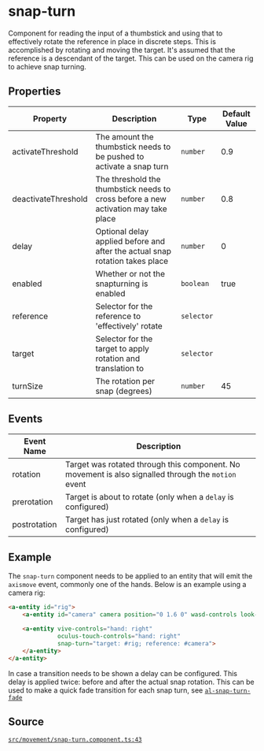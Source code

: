 # snap-turn
Component for reading the input of a thumbstick and using that to effectively rotate the reference
in place in discrete steps. This is accomplished by rotating and moving the target. It's assumed that
the reference is a descendant of the target. This can be used on the camera rig to achieve snap turning.

## Properties
| Property | Description | Type | Default Value |
|----------|-------------|------|---------------|
| activateThreshold | The amount the thumbstick needs to be pushed to activate a snap turn | `number` | 0.9 |
| deactivateThreshold | The threshold the thumbstick needs to cross before a new activation may take place | `number` | 0.8 |
| delay | Optional delay applied before and after the actual snap rotation takes place | `number` | 0 |
| enabled | Whether or not the snapturning is enabled | `boolean` | true |
| reference | Selector for the reference to 'effectively' rotate | `selector` |  |
| target | Selector for the target to apply rotation and translation to | `selector` |  |
| turnSize | The rotation per snap (degrees) | `number` | 45 |

## Events
| Event Name | Description  |
|------------|--------------|
| rotation | Target was rotated through this component. No movement is also signalled through      the `motion` event |
| prerotation |  Target is about to rotate (only when a `delay` is configured) |
| postrotation | Target has just rotated (only when a `delay` is configured) |


## Example
The `snap-turn` component needs to be applied to an entity that will emit the `axismove` event,
commonly one of the hands. Below is an example using a camera rig:
```HTML
<a-entity id="rig">
    <a-entity id="camera" camera position="0 1.6 0" wasd-controls look-controls></a-entity>

    <a-entity vive-controls="hand: right"
              oculus-touch-controls="hand: right"
              snap-turn="target: #rig; reference: #camera">
    </a-entity>
</a-entity>
```

In case a transition needs to be shown a delay can be configured. This delay is applied twice: before and
after the actual snap rotation. This can be used to make a quick fade transition for each snap turn,
see [`al-snap-turn-fade`](../auxiliary/al-snap-turn-fade.primitive.md)


## Source
[`src/movement/snap-turn.component.ts:43`](https://github.com/mrxz/aframe-locomotion/blob/2a47dd0/src/movement/snap-turn.component.ts#L43)
